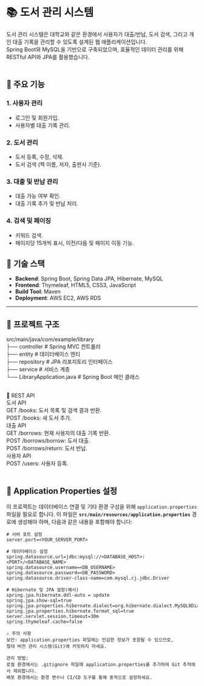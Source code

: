 # 📚 도서 관리 시스템

도서 관리 시스템은 대학교와 같은 환경에서 사용자가 대출/반납, 도서 검색, 그리고 개인 대출 기록을 관리할 수 있도록 설계된 웹 애플리케이션입니다. <br>
Spring Boot와 MySQL을 기반으로 구축되었으며, 효율적인 데이터 관리를 위해 RESTful API와 JPA를 활용했습니다.
<br><br>

## 🌟 주요 기능

### 1. 사용자 관리
- 로그인 및 회원가입.
- 사용자별 대출 기록 관리.

### 2. 도서 관리
- 도서 등록, 수정, 삭제.
- 도서 검색 (책 이름, 저자, 출판사 기준).

### 3. 대출 및 반납 관리
- 대출 가능 여부 확인.
- 대출 기록 추가 및 반납 처리.

### 4. 검색 및 페이징
- 키워드 검색.
- 페이지당 15개씩 표시, 이전/다음 및 페이지 이동 기능.


## 🔧 기술 스택

- **Backend**: Spring Boot, Spring Data JPA, Hibernate, MySQL
- **Frontend**: Thymeleaf, HTML5, CSS3, JavaScript
- **Build Tool**: Maven
- **Deployment**: AWS EC2, AWS RDS

---

## 📂 프로젝트 구조
src/main/java/com/example/library <br>
├── controller # Spring MVC 컨트롤러 <br>
├── entity # 데이터베이스 엔티 <br>
├── repository # JPA 리포지토리 인터페이스 <br>
├── service # 서비스 계층 <br>
└── LibraryApplication.java # Spring Boot 메인 클래스
<br><br>

🚀 REST API<br>
도서 API<br>
GET /books: 도서 목록 및 검색 결과 반환.<br>
POST /books: 새 도서 추가.<br>
대출 API<br>
GET /borrows: 현재 사용자의 대출 기록 반환.<br>
POST /borrows/borrow: 도서 대출.<br>
POST /borrows/return: 도서 반납.<br>
사용자 API<br>
POST /users: 사용자 등록.<br><br>


## 📄 Application Properties 설정

이 프로젝트는 데이터베이스 연결 및 기타 환경 구성을 위해 `application.properties` 파일을 필요로 합니다. 이 파일은 **`src/main/resources/application.properties`** 경로에 생성해야 하며, 다음과 같은 내용을 포함해야 합니다:

```properties
# 서버 포트 설정
server.port=<YOUR_SERVER_PORT>

# 데이터베이스 설정
spring.datasource.url=jdbc:mysql://<DATABASE_HOST>:<PORT>/<DATABASE_NAME>
spring.datasource.username=<DB_USERNAME>
spring.datasource.password=<DB_PASSWORD>
spring.datasource.driver-class-name=com.mysql.cj.jdbc.Driver

# Hibernate 및 JPA 설정(예시)
spring.jpa.hibernate.ddl-auto = update
spring.jpa.show-sql=true
spring.jpa.properties.hibernate.dialect=org.hibernate.dialect.MySQL8Dialect
spring.jpa.properties.hibernate.format_sql=true
server.servlet.session.timeout=30m
spring.thymeleaf.cache=false

⚠️ 주의 사항
보안: application.properties 파일에는 민감한 정보가 포함될 수 있으므로,
절대 버전 관리 시스템(Git)에 커밋하지 마세요.

관리 방법:
로컬 환경에서는 .gitignore 파일에 application.properties를 추가하여 Git 추적에서 제외합니다.
배포 환경에서는 환경 변수나 CI/CD 도구를 통해 동적으로 설정하세요.
